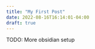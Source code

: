 ```yaml
---
title: "My First Post"
date: 2022-08-16T16:14:01-04:00
draft: true
---
```


TODO: More obsidian setup